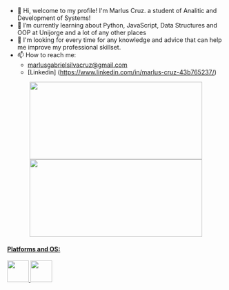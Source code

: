 - 👋 Hi, welcome to my profile! I'm Marlus Cruz. a student of Analitic and Development of Systems!
- 🌱 I’m currently learning about Python, JavaScript, Data Structures and OOP at Unijorge and a lot of any other places
- 👀 I'm looking for every time for any knowledge and advice that can help me improve my professional skillset.
- 📫 How to reach me:
    * marlusgabrielsilvacruz@gmail.com
    * [Linkedin] (https://www.linkedin.com/in/marlus-cruz-43b765237/)

<div align="center">
  <a href="https://github.com/MarluCruz">
  <img height="180em" width="400em" src="https://github-readme-stats-sigma-five.vercel.app/api?username=MarluCruz&show_icons=true&theme=onedark&include_all_commits=true&count_private=true"/>
  <img height="180em" width="400em" src="https://github-readme-stats-sigma-five.vercel.app/api/top-langs/?username=MarluCruz&layout=compact&langs_count=7&theme=onedark"/>
</div>
<div>
 <h4>Platforms and OS:</h4>
 <img width="50em" src="https://cdn.jsdelivr.net/gh/devicons/devicon/icons/linux/linux-original.svg" />
 <img width="50em" src="https://cdn.jsdelivr.net/gh/devicons/devicon/icons/visualstudio/visualstudio-plain.svg" />
</div>
<!--
**MarluCruz/MarluCruz** is a ✨ _special_ ✨ repository because its `README.md` (this file) appears on your GitHub profile.

Here are some ideas to get you started:

- 🔭 I’m currently working on ...
- 🌱 I’m currently learning ...
- 👯 I’m looking to collaborate on ...
- 🤔 I’m looking for help with ...
- 💬 Ask me about ...
- 📫 How to reach me: ...
- 😄 Pronouns: ...
- ⚡ Fun fact: ...
-->
